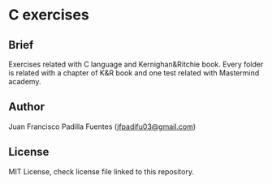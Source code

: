 # C exercises
## Brief
Exercises related with C language and Kernighan&amp;Ritchie book.
Every folder is related with a chapter of K&R book and one test related with Mastermind academy.
## Author
Juan Francisco Padilla Fuentes (jfpadifu03@gmail.com)
## License
MIT License, check license file linked to this repository.
